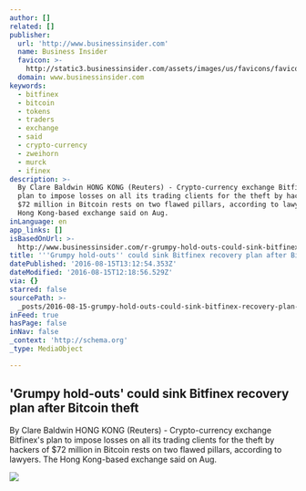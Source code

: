 ```yaml
---
author: []
related: []
publisher:
  url: 'http://www.businessinsider.com'
  name: Business Insider
  favicon: >-
    http://static3.businessinsider.com/assets/images/us/favicons/favicon.ico?v=BI-US-2016-03-31
  domain: www.businessinsider.com
keywords:
  - bitfinex
  - bitcoin
  - tokens
  - traders
  - exchange
  - said
  - crypto-currency
  - zweihorn
  - murck
  - ifinex
description: >-
  By Clare Baldwin HONG KONG (Reuters) - Crypto-currency exchange Bitfinex's
  plan to impose losses on all its trading clients for the theft by hackers of
  $72 million in Bitcoin rests on two flawed pillars, according to lawyers. The
  Hong Kong-based exchange said on Aug.
inLanguage: en
app_links: []
isBasedOnUrl: >-
  http://www.businessinsider.com/r-grumpy-hold-outs-could-sink-bitfinex-recovery-plan-after-bitcoin-theft-2016-8
title: '''Grumpy hold-outs'' could sink Bitfinex recovery plan after Bitcoin theft'
datePublished: '2016-08-15T13:12:54.353Z'
dateModified: '2016-08-15T12:18:56.529Z'
via: {}
starred: false
sourcePath: >-
  _posts/2016-08-15-grumpy-hold-outs-could-sink-bitfinex-recovery-plan-after-b.md
inFeed: true
hasPage: false
inNav: false
_context: 'http://schema.org'
_type: MediaObject

---
```

<article style=""><h1>'Grumpy hold-outs' could sink Bitfinex recovery plan after Bitcoin theft</h1><p>By Clare Baldwin HONG KONG (Reuters) - Crypto-currency exchange Bitfinex's plan to impose losses on all its trading clients for the theft by hackers of $72 million in Bitcoin rests on two flawed pillars, according to lawyers. The Hong Kong-based exchange said on Aug.</p><img src="http://static4.businessinsider.com/image/5727e31f5124c913518b456b-1190-625/grumpy-hold-outs-could-sink-bitfinex-recovery-plan-after-bitcoin-theft.jpg" /></article>